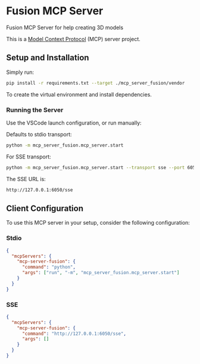 # Fusion MCP Server

Fusion MCP Server for help creating 3D models

This is a [Model Context Protocol](https://github.com/modelcontextprotocol) (MCP) server project.

## Setup and Installation

Simply run:

```bash
pip install -r requirements.txt --target ./mcp_server_fusion/vendor
```

To create the virtual environment and install dependencies.

### Running the Server

Use the VSCode launch configuration, or run manually:

Defaults to stdio transport:

```bash
python -m mcp_server_fusion.mcp_server.start
```

For SSE transport:

```bash
python -m mcp_server_fusion.mcp_server.start --transport sse --port 6050
```

The SSE URL is:

```bash
http://127.0.0.1:6050/sse
```

## Client Configuration

To use this MCP server in your setup, consider the following configuration:

### Stdio

```json
{
  "mcpServers": {
    "mcp-server-fusion": {
      "command": "python",
      "args": ["run", "-m", "mcp_server_fusion.mcp_server.start"]
    }
  }
}
```

### SSE

```json
{
  "mcpServers": {
    "mcp-server-fusion": {
      "command": "http://127.0.0.1:6050/sse",
      "args": []
    }
  }
}
```
